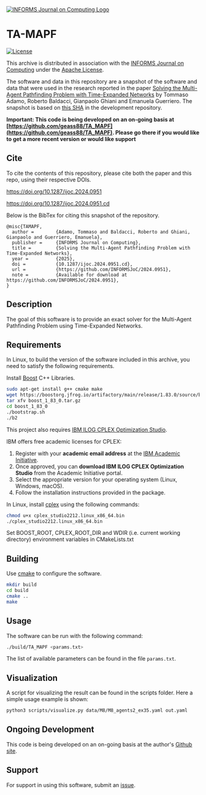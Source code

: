 [![INFORMS Journal on Computing Logo](https://INFORMSJoC.github.io/logos/INFORMS_Journal_on_Computing_Header.jpg)](https://pubsonline.informs.org/journal/ijoc)

# TA-MAPF

[![License](https://img.shields.io/badge/license-Apache%202.0-blue.svg)](LICENSE)

This archive is distributed in association with the [INFORMS Journal on
Computing](https://pubsonline.informs.org/journal/ijoc) under the [Apache License](http://www.apache.org/licenses/LICENSE-2.0).

The software and data in this repository are a snapshot of the software and data
that were used in the research reported in the paper 
[Solving the Multi-Agent Pathfinding Problem with
Time-Expanded Networks](https://doi.org/10.1287/ijoc.2024.0951) by Tommaso Adamo, Roberto Baldacci, Gianpaolo Ghiani and Emanuela Guerriero. 
The snapshot is based on 
[this SHA](https://github.com/geass88/TA_MAPF/commit/b6ebe937699aac8e554be72fb83d751a5c38c4b4) 
in the development repository. 

**Important: This code is being developed on an on-going basis at 
[https://github.com/geass88/TA_MAPF](https://github.com/geass88/TA_MAPF). Please go there if you would like to
get a more recent version or would like support**

## Cite

To cite the contents of this repository, please cite both the paper and this repo, using their respective DOIs.

https://doi.org/10.1287/ijoc.2024.0951

https://doi.org/10.1287/ijoc.2024.0951.cd

Below is the BibTex for citing this snapshot of the repository.

```
@misc{TAMAPF,
  author =        {Adamo, Tommaso and Baldacci, Roberto and Ghiani, Gianpaolo and Guerriero, Emanuela},
  publisher =     {INFORMS Journal on Computing},
  title =         {Solving the Multi-Agent Pathfinding Problem with
Time-Expanded Networks},
  year =          {2025},
  doi =           {10.1287/ijoc.2024.0951.cd},
  url =           {https://github.com/INFORMSJoC/2024.0951},
  note =          {Available for download at https://github.com/INFORMSJoC/2024.0951},
}  
```

## Description

The goal of this software is to provide an exact solver for the Multi-Agent Pathfinding Problem using Time-Expanded Networks.

## Requirements

In Linux, to build the version of the software included in this archive, you need to satisfy the following requirements.

Install [Boost](https://www.boost.org/) C++ Libraries.

```bash
sudo apt-get install g++ cmake make
wget https://boostorg.jfrog.io/artifactory/main/release/1.83.0/source/boost_1_83_0.tar.gz
tar xfv boost_1_83_0.tar.gz
cd boost_1_83_0
./bootstrap.sh 
./b2 
```

This project also requires [IBM ILOG CPLEX Optimization Studio](https://www.ibm.com/it-it/products/ilog-cplex-optimization-studio).

IBM offers free academic licenses for CPLEX:
1. Register with your **academic email address** at the [IBM Academic Initiative](https://academic.ibm.com/).
2. Once approved, you can **download IBM ILOG CPLEX Optimization Studio** from the Academic Initiative portal.
3. Select the appropriate version for your operating system (Linux, Windows, macOS).
4. Follow the installation instructions provided in the package.

In Linux, install [cplex](https://www.ibm.com/it-it/products/ilog-cplex-optimization-studio) using the following commands:

```bash
chmod u+x cplex_studio2212.linux_x86_64.bin
./cplex_studio2212.linux_x86_64.bin
```

Set BOOST_ROOT, CPLEX_ROOT_DIR and WDIR (i.e. current working directory) environment variables in CMakeLists.txt

## Building

Use [cmake](https://cmake.org/) to configure the software.

```bash
mkdir build
cd build
cmake ..
make
```

## Usage

The software can be run with the following command:

```bash
./build/TA_MAPF <params.txt>
```

The list of available parameters can be found in the file `params.txt`.

## Visualization

A script for visualizing the result can be found in the scripts folder. Here a simple usage example is shown:

```bash
python3 scripts/visualize.py data/M8/M8_agents2_ex35.yaml out.yaml
```

## Ongoing Development

This code is being developed on an on-going basis at the author's
[Github site](https://github.com/geass88/TA_MAPF).

## Support

For support in using this software, submit an
[issue](https://github.com/geass88/TA_MAPF/issues/new).
